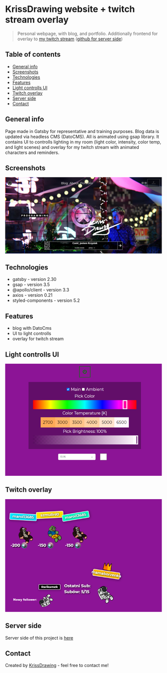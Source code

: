 # KrissDrawing website + twitch stream overlay

> Personal webpage, with blog, and portfolio. Additionally frontend for overlay to [my twitch stream](https://www.twitch.tv/krissdrawing) ([github for server side](https://github.com/KrissDrawing/KrissDrawing-twitch-server))

## Table of contents

- [General info](#general-info)
- [Screenshots](#screenshots)
- [Technologies](#technologies)
- [Features](#features)
- [Light controlls UI](#light-controlls-ui)
- [Twitch overlay](#twitch-overlay)
- [Server side](#server-side)
- [Contact](#contact)

## General info

Page made in Gatsby for representative and training purposes. Blog data is updated via headless CMS (DatoCMS). All is animated using gsap library. It contains UI to controlls lighting in my room (light color, intensity, color temp, and light scenes) and overlay for my twitch stream with animated characters and reminders.

## Screenshots

![main page](./img/blogMain.png)

## Technologies

- gatsby - version 2.30
- gsap - version 3.5
- @apollo/client - version 3.3
- axios - version 0.21
- styled-components - version 5.2

## Features

- blog with DatoCms
- UI to light controlls
- overlay for twitch stream

## Light controlls UI

![light controlls UI](./img/lightControlls.png)

## Twitch overlay

![Twitch overlay](./img/twitchOverlay.png)

## Server side

Server side of this project is [here](https://github.com/KrissDrawing/KrissDrawing-twitch-server)

## Contact

Created by [KrissDrawing](https://krissdrawing.pl/) - feel free to contact me!
